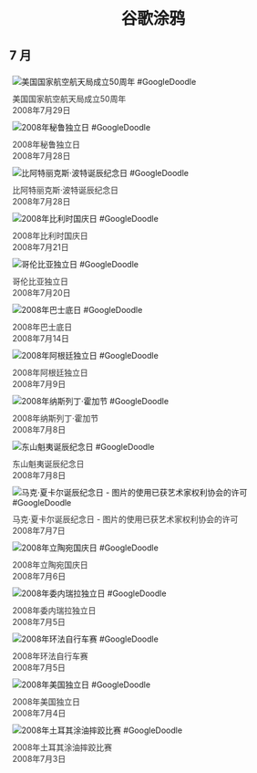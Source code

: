 
<h1 align="center"> 谷歌涂鸦 </h1>




## 7 月

<div class="image">


<img src="https://lh3.googleusercontent.com/88D02QCtbepwrgDtvQSJbhQkRhfvKglaaur6k1QNv8U2SloQHJOedWu0BHUVqGQ4_D6WkN2oq36ADTmMiwREyC1EhSeY4YOYWu-nzyN0=s660" alt="美国国家航空航天局成立50周年 #GoogleDoodle" style="margin: 5px"/>
<div class="info" style="font-size: 14px; color:#333333; margin:5px"><div class="title">美国国家航空航天局成立50周年</div><div class="date">2008年7月29日</div></div>

<img src="https://lh3.googleusercontent.com/O3ZZU5klVgQXi5FP4TENFiB1BRWUryPfaYcn0qFZbua4Qrwc1zVaDbstqzMbFaL1OXxcMVxZxNsKAe94oyGetD6TOp_CWE3o8Xsne1bA=s660" alt="2008年秘鲁独立日 #GoogleDoodle" style="margin: 5px"/>
<div class="info" style="font-size: 14px; color:#333333; margin:5px"><div class="title">2008年秘鲁独立日</div><div class="date">2008年7月28日</div></div>

<img src="https://lh3.googleusercontent.com/72GoF8_QuXgrsIz5DPyCiqazacSbmaS0XwbpLtGRdQ962BVkTrPE5dRhoSCcZWfp5N2kT3QaHXDNuuTe12tKZBlsQSvaAFI33DcXxzw=s660" alt="比阿特丽克斯·波特诞辰纪念日 #GoogleDoodle" style="margin: 5px"/>
<div class="info" style="font-size: 14px; color:#333333; margin:5px"><div class="title">比阿特丽克斯·波特诞辰纪念日</div><div class="date">2008年7月28日</div></div>

<img src="https://lh3.googleusercontent.com/0hW3QMYPhHqZsKVY8dg5vbp13MRAK6bZs7juFYA3sT9Lq_a9ARj7ushyx4Eul41wSVO5Tl0Gk1wiWceT9U9Ms8fZL2CLjRRzTuRoSv4=s660" alt="2008年比利时国庆日 #GoogleDoodle" style="margin: 5px"/>
<div class="info" style="font-size: 14px; color:#333333; margin:5px"><div class="title">2008年比利时国庆日</div><div class="date">2008年7月21日</div></div>

<img src="https://lh3.googleusercontent.com/Ql5xyW6prRN3q4v22oFugDTZ4QRtDPpd2h4UGk4Pms8psDZv6cVQWINBdCcNwUjENYEpTd8zI_JDC9WQifDBh5y660l1DeaSVcjOSXEsmA=s660" alt="哥伦比亚独立日 #GoogleDoodle" style="margin: 5px"/>
<div class="info" style="font-size: 14px; color:#333333; margin:5px"><div class="title">哥伦比亚独立日</div><div class="date">2008年7月20日</div></div>

<img src="https://lh3.googleusercontent.com/KCCuRFyLom2xGRz1tQVa8uHhSrzJdRnLrba3pgqXIAYuM0pcEw0P_iOV3LTlhpe7mL23VbCmjLppJ1gSxeleD_YwQjj5Ry_mGteQyHlV=s660" alt="2008年巴士底日 #GoogleDoodle" style="margin: 5px"/>
<div class="info" style="font-size: 14px; color:#333333; margin:5px"><div class="title">2008年巴士底日</div><div class="date">2008年7月14日</div></div>

<img src="https://lh3.googleusercontent.com/EU6PjTrRIqa8iZ3vrr6_VomUuXFHwQnUo3l5ZdTk5-x990Y7TNAVOtZnKwWEywTzdAhd_0VXgCB1GXsUvAMZaxquzPk31FQfkVfFOU4=s660" alt="2008年阿根廷独立日 #GoogleDoodle" style="margin: 5px"/>
<div class="info" style="font-size: 14px; color:#333333; margin:5px"><div class="title">2008年阿根廷独立日</div><div class="date">2008年7月9日</div></div>

<img src="https://lh3.googleusercontent.com/Tp0SCo02f5HFVDpSzD06oLlqIfiWZzELwOkWuH1s2k2jdYKxlLuYqHe9HWkxjAx_o8cjfyipNV3NEoK57ZHd656Syrh5FuRYgtq63xKF=s660" alt="2008年纳斯列丁·霍加节 #GoogleDoodle" style="margin: 5px"/>
<div class="info" style="font-size: 14px; color:#333333; margin:5px"><div class="title">2008年纳斯列丁·霍加节</div><div class="date">2008年7月8日</div></div>

<img src="https://lh3.googleusercontent.com/YbsCsKpE0VtaEtPDfJbGLd2DYMgAtyz6FZ9ABooApQRITpZa5Q5iQFL8vosvsubzzfSxhZhOsUFzlEOndkwDhCCUI6PGj-UIUvyZzIZB=s660" alt="东山魁夷诞辰纪念日 #GoogleDoodle" style="margin: 5px"/>
<div class="info" style="font-size: 14px; color:#333333; margin:5px"><div class="title">东山魁夷诞辰纪念日</div><div class="date">2008年7月8日</div></div>

<img src="https://lh3.googleusercontent.com/PxtUijQ38tUqNRARRmi_0oCO8fOpp4WbLT5fMTedAHnSN9QoTBt6RXfrLoTkTGOxT1jfd6joj4zuDwaLfNghWcD0I3zABkXgWmD9Ho91=s660" alt="马克·夏卡尔诞辰纪念日 - 图片的使用已获艺术家权利协会的许可 #GoogleDoodle" style="margin: 5px"/>
<div class="info" style="font-size: 14px; color:#333333; margin:5px"><div class="title">马克·夏卡尔诞辰纪念日 - 图片的使用已获艺术家权利协会的许可</div><div class="date">2008年7月7日</div></div>

<img src="https://lh3.googleusercontent.com/DyrayviAYotYKT0NhjH-knyec-8Xc8sIbBVXplyPUMJaWH4OhTiRwtOjp-ZdkMzcV7jfcpS7uLD8CLxr3haQgt_fCM6brGyhaoKkanI=s660" alt="2008年立陶宛国庆日 #GoogleDoodle" style="margin: 5px"/>
<div class="info" style="font-size: 14px; color:#333333; margin:5px"><div class="title">2008年立陶宛国庆日</div><div class="date">2008年7月6日</div></div>

<img src="https://lh3.googleusercontent.com/AEOMDRvPmdRdPjXR_WIC2CnMDqfEu93PY02EzdsCvTvr-ZM3QDMV5I3efKm9ZHofoN3E97T1wiDk73FzOwb1-gJ4cXA9Rt8lgGnNyFY=s660" alt="2008年委内瑞拉独立日 #GoogleDoodle" style="margin: 5px"/>
<div class="info" style="font-size: 14px; color:#333333; margin:5px"><div class="title">2008年委内瑞拉独立日</div><div class="date">2008年7月5日</div></div>

<img src="https://lh3.googleusercontent.com/V7hVQZEEmztRQNBDNqaqyeguRT5mbYY-4dk8F1lZEnXiKsOyKgBYiPhf7zutFiX7LspTxZSO86sv2CZmUafAgreLPCCBP2DT5XKBwUg=s660" alt="2008年环法自行车赛 #GoogleDoodle" style="margin: 5px"/>
<div class="info" style="font-size: 14px; color:#333333; margin:5px"><div class="title">2008年环法自行车赛</div><div class="date">2008年7月5日</div></div>

<img src="https://lh3.googleusercontent.com/U3mg4puANSUUnvhV-9DCrXWmbqTm01VjSo78Ad9FW_agMA5nuM5ONSs4nGVUmu7G39zY5GJmxPUBL1y227bCXYp90DTEucqeBtPfSCE=s660" alt="2008年美国独立日 #GoogleDoodle" style="margin: 5px"/>
<div class="info" style="font-size: 14px; color:#333333; margin:5px"><div class="title">2008年美国独立日</div><div class="date">2008年7月4日</div></div>

<img src="https://lh3.googleusercontent.com/30t0GGlWreCP3B7zn57EQrCKgfVzUGKdQeasGRyL_XL8_mJi9D7fgVR0NRk6JRNCuw-rg6QsukWxEEhcpLfEJ-Bw27QM2usL-cLrAwW-kg=s660" alt="2008年土耳其涂油摔跤比赛 #GoogleDoodle" style="margin: 5px"/>
<div class="info" style="font-size: 14px; color:#333333; margin:5px"><div class="title">2008年土耳其涂油摔跤比赛</div><div class="date">2008年7月3日</div></div>

</div>








